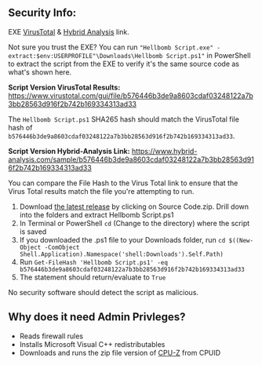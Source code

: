 ## Security Info:

EXE [VirusTotal](https://www.virustotal.com/gui/file/ddd64c954ffbcb41015f600f4db21ab61d82a54956077a2db12aafe9c9c308dd) & [Hybrid Analysis](https://www.hybrid-analysis.com/sample/ddd64c954ffbcb41015f600f4db21ab61d82a54956077a2db12aafe9c9c308dd) link.

Not sure you trust the EXE? You can run ``"Hellbomb Script.exe" -extract:$env:USERPROFILE"\Downloads\Hellbomb Script.ps1"`` in PowerShell to extract the script from the EXE to verify it's the same source code as what's shown here.

**Script Version VirusTotal Results:** https://www.virustotal.com/gui/file/b576446b3de9a8603cdaf03248122a7b3bb28563d916f2b742b169334313ad33

The ``Hellbomb Script.ps1`` SHA265 hash should match the VirusTotal file hash of ``b576446b3de9a8603cdaf03248122a7b3bb28563d916f2b742b169334313ad33``.

**Script Version Hybrid-Analysis Link:** https://www.hybrid-analysis.com/sample/b576446b3de9a8603cdaf03248122a7b3bb28563d916f2b742b169334313ad33

You can compare the File Hash to the Virus Total link to ensure that the Virus Total results match the file you're attempting to run.

1. Download [the latest release](https://github.com/helldivers2fixes/HellbombScript/releases/latest) by clicking on Source Code.zip. Drill down into the folders and extract Hellbomb Script.ps1
2. In Terminal or PowerShell ``cd`` (Change to the directory) where the script is saved
3. If you downloaded the .ps1 file to your Downloads folder, run ``cd $((New-Object -ComObject Shell.Application).Namespace('shell:Downloads').Self.Path)``
4. Run ``Get-FileHash 'Hellbomb Script.ps1' -eq b576446b3de9a8603cdaf03248122a7b3bb28563d916f2b742b169334313ad33``
5. The statement should return/evaluate to ``True``

No security software should detect the script as malicious.

## Why does it need Admin Privleges?
- Reads firewall rules
- Installs Microsoft Visual C++ redistributables
- Downloads and runs the zip file version of [CPU-Z](https://www.cpuid.com/softwares/cpu-z.html) from CPUID
